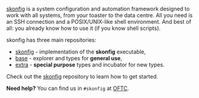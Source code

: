 [skonfig](https://skonfig.li) is a system configuration and automation framework
designed to work with all systems, from your toaster to the data centre.
All you need is an SSH connection and a POSIX/UNIX-like shell environment.
And best of all: you already know how to use it (if you know shell scripts).

skonfig has three main repositories:

* [skonfig](https://github.com/skonfig/skonfig) - implementation of the **skonfig** executable,
* [base](https://github.com/skonfig/base) - explorer and types for **general use**,
* [extra](https://github.com/skonfig/extra) - **special purpose** types and incubator for new types.

Check out the [skonfig](https://github.com/skonfig/skonfig) repository to learn
how to get started.

**Need help?** You can find us in `#skonfig` at [OFTC](https://oftc.net).
